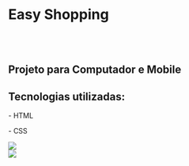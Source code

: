 <h1>Easy Shopping</h1>
<br>
<br>
<h2>Projeto para Computador e Mobile</h2>
<h2>Tecnologias utilizadas:</h2>
<p> - HTML</p>
<p> - CSS</p>

<img src="https://github.com/patricialuana/easy-shopping/blob/master/assets/pcnova.jpg?raw=true"/>
<br>
<img src="https://github.com/patricialuana/easy-shopping/blob/master/assets/mobile.jpg?raw=true" />

